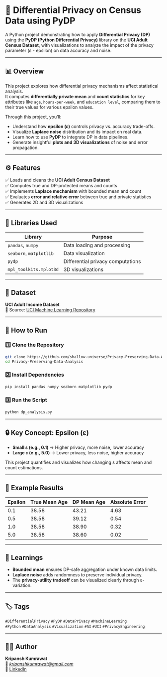 
# 🧠 Differential Privacy on Census Data using PyDP

A Python project demonstrating how to apply **Differential Privacy (DP)** using the **PyDP (Python Differential Privacy)** library on the **UCI Adult Census Dataset**, with visualizations to analyze the impact of the privacy parameter (ε - epsilon) on data accuracy and noise.

---

## 📊 Overview

This project explores how differential privacy mechanisms affect statistical analysis.  
It computes **differentially private mean** and **count statistics** for key attributes like `age`, `hours-per-week`, and `education level`, comparing them to their true values for various epsilon values.

Through this project, you’ll:
- Understand how **epsilon (ε)** controls privacy vs. accuracy trade-offs.
- Visualize **Laplace noise** distribution and its impact on real data.
- Learn how to use **PyDP** to integrate DP in data pipelines.
- Generate insightful **plots and 3D visualizations** of noise and error propagation.

---

## ⚙️ Features

✅ Loads and cleans the **UCI Adult Census Dataset**  
✅ Computes true and DP-protected means and counts  
✅ Implements **Laplace mechanism** with bounded mean and count  
✅ Evaluates **error and relative error** between true and private statistics  
✅ Generates 2D and 3D visualizations

---

## 🧩 Libraries Used

| Library | Purpose |
|----------|----------|
| `pandas`, `numpy` | Data loading and processing |
| `seaborn`, `matplotlib` | Data visualization |
| `pydp` | Differential privacy computations |
| `mpl_toolkits.mplot3d` | 3D visualizations |

---

## 📂 Dataset

**UCI Adult Income Dataset**  
📍 Source: [UCI Machine Learning Repository](https://archive.ics.uci.edu/ml/machine-learning-databases/adult/adult.data)

---

## 🚀 How to Run

### 1️⃣ Clone the Repository
```bash
git clone https://github.com/shallow-universe/Privacy-Preserving-Data-Analysis.git
cd Privacy-Preserving-Data-Analysis
```

### 2️⃣ Install Dependencies
```bash
pip install pandas numpy seaborn matplotlib pydp
```

### 3️⃣ Run the Script
```bash
python dp_analysis.py
```

---

## 🔒 Key Concept: Epsilon (ε)

- **Small ε (e.g., 0.1)** → Higher privacy, more noise, lower accuracy  
- **Large ε (e.g., 5.0)** → Lower privacy, less noise, higher accuracy  

This project quantifies and visualizes how changing ε affects mean and count estimations.

---

## 🧮 Example Results

| Epsilon  | True Mean Age | DP Mean Age | Absolute Error |
|----------|---------------|-------------|----------------|
| 0.1      | 38.58         | 43.21       | 4.63           |
| 0.5      | 38.58         | 39.12       | 0.54           |
| 1.0      | 38.58         | 38.90       | 0.32           |
| 5.0      | 38.58         | 38.60       | 0.02           |

---

## 🧠 Learnings

- **Bounded mean** ensures DP-safe aggregation under known data limits.  
- **Laplace noise** adds randomness to preserve individual privacy.  
- The **privacy-utility tradeoff** can be visualized clearly through ε-variation.  

---

## 🏷️ Tags

`#DifferentialPrivacy` `#PyDP` `#DataPrivacy` `#MachineLearning`  
`#Python` `#DataAnalysis` `#Visualization` `#AI` `#UCI` `#PrivacyEngineering`

---

## 👨‍💻 Author

**Kripansh Kumrawat**  
📧 *kripanshkumrawat@gmail.com*  
💼 [LinkedIn](https://linkedin.com/in/kripansh29)

